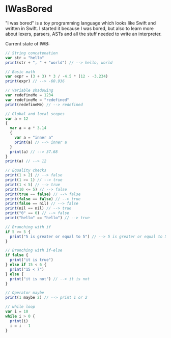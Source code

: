 # IWasBored

"I was bored" is a toy programming language which looks like Swift and written in Swift.
I started it because I was bored, but also to learn more about lexers, parsers, ASTs and all the stuff needed to write an interpreter.

Current state of IWB:

```js
// String concatenation
var str = "hello"
print(str + ", " + "world") // --> hello, world

// Basic math
var expr = (3 + 3) * 3 / -4.5 * (12 - -3.234)
print(expr) // --> -60.936

// Variable shadowing
var redefineMe = 1234
var redefineMe = "redefined"
print(redefineMe) // --> redefined

// Global and local scopes
var a = 12
{
  var a = a * 3.14
  {
    var a = "inner a"
    print(a) // --> inner a
  }
  print(a) // --> 37.68
}
print(a) // --> 12

// Equality checks
print(1 > 2) // --> false
print(1 >= 1) // --> true
print(1 < 5) // --> true
print(10 <= 5) // --> false
print(true == false) // --> false
print(false == false) // --> true
print(false == nil) // --> false
print(nil == nil) // --> true
print("0" == 0) // --> false
print("hello" == "hello") // --> true

// Branching with if
if 5 >= 5 {
  print("5 is greater or equal to 5") // --> 5 is greater or equal to 5
}

// Branching with if-else
if false {
  print("it is true")
} else if 15 < 6 {
  print("15 < 7")
} else {
  print("it is not") // --> it is not
}

// Operator maybe
print(1 maybe 2) // --> print 1 or 2

// while loop
var i = 10
while i > 0 { 
  print(i)
  i = i - 1
}

```
